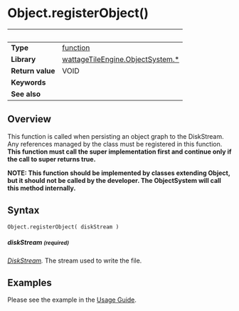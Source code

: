 # Object.registerObject()

|                      | &nbsp;
| -------------------- | ---------------------------------------------------------------
| __Type__             | [function](http://docs.coronalabs.com/api/type/Function.html)
| __Library__          | [wattageTileEngine.ObjectSystem.*](../lib_objectSystem.markdown)
| __Return value__     | VOID
| __Keywords__         |
| __See also__         |


## Overview

This function is called when persisting an object graph to the DiskStream.
Any references managed by the class must be registered in this function.
**This function must call the super implementation first and continue
only if the call to super returns true.**

**NOTE: This function should be implemented by classes extending Object,
but it should not be called by the developer.  The ObjectSystem will
call this method internally.**

## Syntax

	Object.registerObject( diskStream )

##### diskStream <small>(required)</small>
_[DiskStream](../diskStream/type_diskStream)._
The stream used to write the file.

## Examples

Please see the example in the [Usage Guide](../usageGuide.markdown).